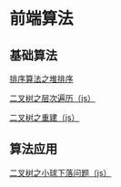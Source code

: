 # 前端算法


## 基础算法
[排序算法之堆排序](./sort.md)

[二叉树之层次遍历（js）](./level.md)

[二叉树之重建（js）](./binary-tree.md)


## 算法应用

[二叉树之小球下落问题（js）](./ball.md)
